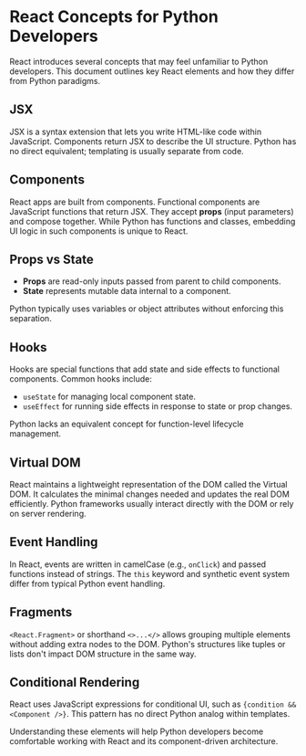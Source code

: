 # React Concepts for Python Developers

React introduces several concepts that may feel unfamiliar to Python developers. This document outlines key React elements and how they differ from Python paradigms.

## JSX

JSX is a syntax extension that lets you write HTML-like code within JavaScript. Components return JSX to describe the UI structure. Python has no direct equivalent; templating is usually separate from code.

## Components

React apps are built from components. Functional components are JavaScript functions that return JSX. They accept **props** (input parameters) and compose together. While Python has functions and classes, embedding UI logic in such components is unique to React.

## Props vs State

- **Props** are read-only inputs passed from parent to child components.
- **State** represents mutable data internal to a component.

Python typically uses variables or object attributes without enforcing this separation.

## Hooks

Hooks are special functions that add state and side effects to functional components. Common hooks include:

- `useState` for managing local component state.
- `useEffect` for running side effects in response to state or prop changes.

Python lacks an equivalent concept for function-level lifecycle management.

## Virtual DOM

React maintains a lightweight representation of the DOM called the Virtual DOM. It calculates the minimal changes needed and updates the real DOM efficiently. Python frameworks usually interact directly with the DOM or rely on server rendering.

## Event Handling

In React, events are written in camelCase (e.g., `onClick`) and passed functions instead of strings. The `this` keyword and synthetic event system differ from typical Python event handling.

## Fragments

`<React.Fragment>` or shorthand `<>...</>` allows grouping multiple elements without adding extra nodes to the DOM. Python's structures like tuples or lists don't impact DOM structure in the same way.

## Conditional Rendering

React uses JavaScript expressions for conditional UI, such as `{condition && <Component />}`. This pattern has no direct Python analog within templates.

Understanding these elements will help Python developers become comfortable working with React and its component-driven architecture.

